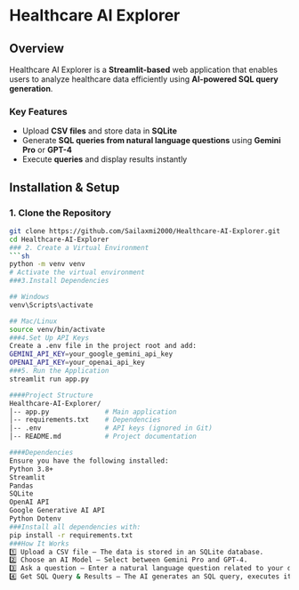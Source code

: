 # Healthcare AI Explorer  

## Overview  
Healthcare AI Explorer is a **Streamlit-based** web application that enables users to analyze healthcare data efficiently using **AI-powered SQL query generation**.  

### Key Features  
- Upload **CSV files** and store data in **SQLite**  
- Generate **SQL queries from natural language questions** using **Gemini Pro** or **GPT-4**  
- Execute **queries** and display results instantly  

## Installation & Setup  

### 1. Clone the Repository  
```sh
git clone https://github.com/Sailaxmi2000/Healthcare-AI-Explorer.git
cd Healthcare-AI-Explorer
### 2. Create a Virtual Environment  
```sh
python -m venv venv
# Activate the virtual environment
###3.Install Dependencies

## Windows
venv\Scripts\activate

## Mac/Linux
source venv/bin/activate
###4.Set Up API Keys
Create a .env file in the project root and add:
GEMINI_API_KEY=your_google_gemini_api_key
OPENAI_API_KEY=your_openai_api_key
###5. Run the Application
streamlit run app.py

####Project Structure
Healthcare-AI-Explorer/
│-- app.py              # Main application  
│-- requirements.txt    # Dependencies  
│-- .env                # API keys (ignored in Git)  
│-- README.md           # Project documentation

####Dependencies
Ensure you have the following installed:
Python 3.8+
Streamlit
Pandas
SQLite
OpenAI API
Google Generative AI API
Python Dotenv
###Install all dependencies with:
pip install -r requirements.txt
###How It Works
1️⃣ Upload a CSV file – The data is stored in an SQLite database.
2️⃣ Choose an AI Model – Select between Gemini Pro and GPT-4.
3️⃣ Ask a question – Enter a natural language question related to your data.
4️⃣ Get SQL Query & Results – The AI generates an SQL query, executes it, and displays the results.

